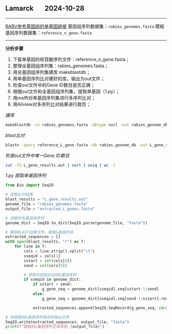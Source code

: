 ## Lamarck &nbsp; &nbsp; &nbsp; 2024-10-28
---
[RABV参考基因组的单基因链接](https://www.ncbi.nlm.nih.gov/datasets/gene/GCF_000859625.1/)
基因组序列数据集：`rabies_genomes.fasta`
模板基因序列数据集：`reference_n_gene.fasta`

---

**分析步骤**
1. 下载单基因的核苷酸序列文件：reference_n_gene.fasta；
2. 整理全基因组序列集：rabies_genomes.fasta；
3. 用全基因组序列集建库  makeblastdb；
4. 用单基因序列比对建好的库，输出为out文件；
5. 检查out文件中的Gene ID数目是否正确；
6. 根据out文件和全基因组序列集，提取单基因（1.py）；
7. 用mafft对单基因序列集进行多序列比对；
8. 用Aliview对多序列比对结果进行裁剪；

*建库*
```bash
makeblastdb -in rabies_genomes.fasta -dbtype nucl -out rabies_genome_db
```

*blast比对*
```bash
blastn -query reference_L_gene.fasta -db rabies_genome_db -out L_gene_results.out -outfmt 6 -evalue 1e-5 -max_target_seqs 2000 -word_size 7
```

*检查out文件中唯一Gene ID数目*
```bash
cut -f2 L_gene_results.out | sort | uniq | wc -l
```

*1.py 提取单基因序列*
```python
from Bio import SeqIO

# 读取比对结果
blast_results = "L_gene_results.out"
genome_file = "rabies_genomes.fasta"
output_file = "extracted_L_genes.fasta"

# 读取所有基因组序列
genome_dict = SeqIO.to_dict(SeqIO.parse(genome_file, "fasta"))

# 解析BLAST结果文件，提取G基因片段
extracted_sequences = []
with open(blast_results, "r") as f:
    for line in f:
        cols = line.strip().split("\t")
        sseqid = cols[1]
        sstart = int(cols[8])
        send = int(cols[9])

        # 获取并提取对应的G基因序列
        if sseqid in genome_dict:
            if sstart < send:
                g_gene_seq = genome_dict[sseqid].seq[sstart-1:send]
            else:
                g_gene_seq = genome_dict[sseqid].seq[send-1:sstart].reverse_complement()

            extracted_sequences.append(SeqIO.SeqRecord(g_gene_seq, id=sseqid, description=""))

# 将提取的G基因序列保存到输出文件
SeqIO.write(extracted_sequences, output_file, "fasta")
print(f"提取的L基因序列已保存到 {output_file}")

```

